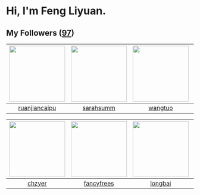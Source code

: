 # Hi, I'm Feng Liyuan.

## My Followers ([97](https://github.com/SunRunAway?tab=followers))

| <img src="https://avatars.githubusercontent.com/u/31336171?v=4" width="150" height="150" /> | <img src="https://avatars.githubusercontent.com/u/5827851?v=4" width="150" height="150" /> | <img src="https://avatars.githubusercontent.com/u/1171686?v=4" width="150" height="150" /> | <img src="https://avatars.githubusercontent.com/u/10414494?v=4" width="150" height="150" /> |
| :-----------------------------------------------------------------------------------------: | :----------------------------------------------------------------------------------------: | :----------------------------------------------------------------------------------------: | :-----------------------------------------------------------------------------------------: |
|                      [ruanjiancaipu](https://github.com/ruanjiancaipu)                      |                          [sarahsumm](https://github.com/sarahsumm)                         |                            [wangtuo](https://github.com/wangtuo)                           |                          [WanFadong](https://github.com/WanFadong)                          |

| <img src="https://avatars.githubusercontent.com/u/1464115?v=4" width="150" height="150" /> | <img src="https://avatars.githubusercontent.com/u/3293915?v=4" width="150" height="150" /> | <img src="https://avatars.githubusercontent.com/u/1204301?v=4" width="150" height="150" /> | <img src="https://avatars.githubusercontent.com/u/58126365?v=4" width="150" height="150" /> |
| :----------------------------------------------------------------------------------------: | :----------------------------------------------------------------------------------------: | :----------------------------------------------------------------------------------------: | :-----------------------------------------------------------------------------------------: |
|                             [chzyer](https://github.com/chzyer)                            |                         [fancyfrees](https://github.com/fancyfrees)                        |                            [longbai](https://github.com/longbai)                           |                       [kellyraymond](https://github.com/kellyraymond)                       |